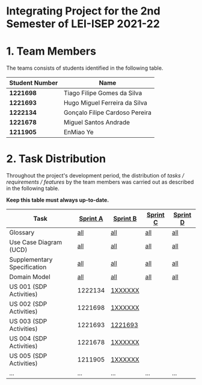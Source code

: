# Integrating Project for the 2nd Semester of LEI-ISEP 2021-22

# 1. Team Members

The teams consists of students identified in the following table.

| Student Number | Name                            |
|----------------|---------------------------------|
| **1221698**    | Tiago Filipe Gomes da Silva     |
| **1221693**    | Hugo Miguel Ferreira da Silva   |
| **1222134**    | Gonçalo Filipe Cardoso Pereira  |
| **1221678**    | Miguel Santos Andrade           |
| **1211905**    | EnMiao Ye                       |
# 2. Task Distribution ###

Throughout the project's development period, the distribution of _tasks / requirements / features_ by the team members
was carried out as described in the following table.

**Keep this table must always up-to-date.**

| Task                        | [Sprint A](sprintA/Readme.md)                                                              | [Sprint B](sprintB/Readme.md)                                                              | [Sprint C](sprintC/Readme.md)                                                              | [Sprint D](sprintD/Readme.md)                                                              |
|-----------------------------|--------------------------------------------------------------------------------------------|--------------------------------------------------------------------------------------------|--------------------------------------------------------------------------------------------|--------------------------------------------------------------------------------------------|
| Glossary                    | [all](sprintA/global-artifacts/01.requirements-engineering/glossary.md)                    | [all](sprintB/global-artifacts/00.engineering-requirements/glossary.md)                    | [all](sprintC/global-artifacts/00.engineering-requirements/glossary.md)                    | [all](sprintD/global-artifacts/00.engineering-requirements/glossary.md)                    |
| Use Case Diagram (UCD)      | [all](sprintA/global-artifacts/01.requirements-engineering/use-case-diagram.md)            | [all](sprintB/global-artifacts/00.engineering-requirements/use-case-diagram.md)            | [all](sprintC/global-artifacts/00.engineering-requirements/use-case-diagram.md)            | [all](sprintD/global-artifacts/00.engineering-requirements/use-case-diagram.md)            |
| Supplementary Specification | [all](sprintA/global-artifacts/01.requirements-engineering/supplementary-specification.md) | [all](sprintB/global-artifacts/00.engineering-requirements/supplementary-specification.md) | [all](sprintC/global-artifacts/00.engineering-requirements/supplementary-specification.md) | [all](sprintD/global-artifacts/00.engineering-requirements/supplementary-specification.md) |
| Domain Model                | [all](sprintA/global-artifacts/02.analysis/Readme.md)                                      | [all](sprintB/global-artifacts/01.analysis/analysis.md)                                    | [all](sprintC/global-artifacts/01.analysis/analysis.md)                                    | [all](sprintD/global-artifacts/01.analysis/analysis.md)                                    |
| US 001 (SDP Activities)     | 1222134                                                                                    | [1XXXXXX](sprintA/us001/Rea**dme.md)                                                       |                                                                                            |                                                                                            |
| US 002 (SDP Activities)     | 1221698                                                                                    | [1XXXXXX](sprintA/us001/Rea**dme.md)                                                       |                                                                                            |                                                                                            |
| US 003 (SDP Activities)     | 1221693                                                                                    | [1221693](sprintA/us001/Rea**dme.md)                                                       |                                                                                            |                                                                                            |
| US 004 (SDP Activities)     | 1221678                                                                                    | [1XXXXXX](sprintA/us001/Rea**dme.md)                                                       |                                                                                            |                                                                                            |
| US 005 (SDP Activities)     | 1211905                                                                                    | [1XXXXXX](sprintA/us001/Rea**dme.md)                                                       |                                                                                            |                                                                                            |
| ...                         | ...                                                                                        | ...                                                                                        | ...                                                                                        | ...                                                                                        |


